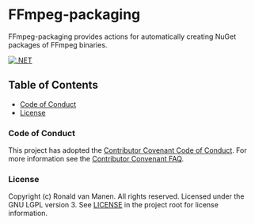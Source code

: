 # FFmpeg-packaging

FFmpeg-packaging provides actions for automatically creating NuGet packages of FFmpeg binaries.

[![.NET](https://github.com/ronaldvanmanen/FFmpegNuGetizer/actions/workflows/nugetize-ffmpeg.yml/badge.svg)](https://github.com/ronaldvanmanen/FFmpegNuGetizer/actions/workflows/nugetize-ffmpeg.yml)

## Table of Contents

* [Code of Conduct](#code-of-conduct)
* [License](#license)

### Code of Conduct

This project has adopted the [Contributor Covenant Code of Conduct](https://www.contributor-covenant.org/version/2/0/code_of_conduct/). For more information see the [Contributor Convenant FAQ](https://www.contributor-covenant.org/faq/).

### License

Copyright (c) Ronald van Manen. All rights reserved.
Licensed under the GNU LGPL version 3.
See [LICENSE](LICENSE) in the project root for license information.
